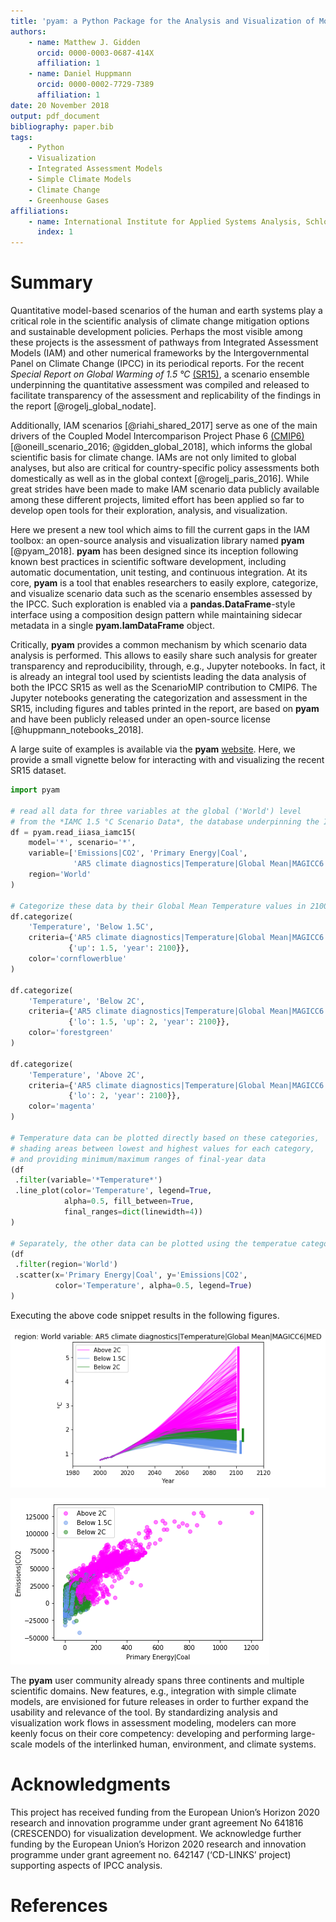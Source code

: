 ```yaml
---
title: 'pyam: a Python Package for the Analysis and Visualization of Models of the Interaction of Climate, Human, and Environmental Systems'
authors:
    - name: Matthew J. Gidden
      orcid: 0000-0003-0687-414X
      affiliation: 1
    - name: Daniel Huppmann
      orcid: 0000-0002-7729-7389
      affiliation: 1
date: 20 November 2018
output: pdf_document
bibliography: paper.bib
tags:
    - Python
    - Visualization
    - Integrated Assessment Models
    - Simple Climate Models
    - Climate Change
    - Greenhouse Gases
affiliations:
    - name: International Institute for Applied Systems Analysis, Schlossplatz 1, A-2361 Laxenburg, Austria
      index: 1
---
```


# Summary

Quantitative model-based scenarios of the human and earth systems
play a critical role in the scientific analysis of climate change mitigation
options and sustainable development policies.
Perhaps the most visible among these projects is the assessment of pathways
from Integrated Assessment Models (IAM) and other numerical frameworks by
the Intergovernmental Panel on Climate Change (IPCC) in its periodical reports.
For the recent *Special Report on Global Warming of 1.5 °C*
[(SR15)](http://www.ipcc.ch/report/sr15/),
a scenario ensemble underpinning the quantitative assessment was compiled
and released to facilitate transparency of the assessment and replicability
of the findings in the report [@rogelj_global_nodate].

Additionally, IAM scenarios [@riahi_shared_2017] serve as one of the main
drivers of the Coupled Model Intercomparison Project Phase 6
[(CMIP6)](https://www.wcrp-climate.org/wgcm-cmip/wgcm-cmip6)
[@oneill_scenario_2016; @gidden_global_2018], which informs the global
scientific basis for climate change. IAMs are not only limited to global
analyses, but also are critical for country-specific policy assessments both
domestically as well as in the global context [@rogelj_paris_2016]. While great
strides have been made to make IAM scenario data publicly available among these
different projects, limited effort has been applied so far to develop open tools
for their exploration, analysis, and visualization.

Here we present a new tool which aims to fill the current gaps in the IAM
toolbox: an open-source analysis and visualization library named __pyam__
[@pyam_2018]. __pyam__ has been designed since its inception following known
best practices in scientific software development, including automatic
documentation, unit testing, and continuous integration. At its core, __pyam__
is a tool that enables researchers to easily explore, categorize, and
visualize scenario data such as the scenario ensembles assessed by the IPCC.
Such exploration is enabled via a __pandas.DataFrame__-style interface using a
composition design pattern while maintaining sidecar metadata in a single
__pyam.IamDataFrame__ object. 

Critically, __pyam__ provides a common mechanism by which scenario data analysis
is performed. This allows to easily share such analysis for greater transparency
and reproducibility, through, e.g., Jupyter notebooks. In fact, it is already an
integral tool used by scientists leading the data analysis of both the IPCC
SR15 as well as the ScenarioMIP contribution to CMIP6. The Jupyter notebooks
generating the categorization and assessment in the SR15, including figures and
tables printed in the report, are based on __pyam__ and have been publicly
released under an open-source license [@huppmann_notebooks_2018].

A large suite of examples is available via the __pyam__
[website](https://data.ene.iiasa.ac.at/software/pyam/). Here, we provide a small
vignette below for interacting with and visualizing the recent SR15 dataset.


```python
import pyam

# read all data for three variables at the global ('World') level
# from the *IAMC 1.5 °C Scenario Data*, the database underpinning the IPCC SR15
df = pyam.read_iiasa_iamc15(
    model='*', scenario='*',
    variable=['Emissions|CO2', 'Primary Energy|Coal', 
              'AR5 climate diagnostics|Temperature|Global Mean|MAGICC6|MED'], 
    region='World'
)

# Categorize these data by their Global Mean Temperature values in 2100
df.categorize(
    'Temperature', 'Below 1.5C',
    criteria={'AR5 climate diagnostics|Temperature|Global Mean|MAGICC6|MED': 
             {'up': 1.5, 'year': 2100}},
    color='cornflowerblue'
)

df.categorize(
    'Temperature', 'Below 2C',
    criteria={'AR5 climate diagnostics|Temperature|Global Mean|MAGICC6|MED': 
             {'lo': 1.5, 'up': 2, 'year': 2100}},
    color='forestgreen'
)

df.categorize(
    'Temperature', 'Above 2C',
    criteria={'AR5 climate diagnostics|Temperature|Global Mean|MAGICC6|MED': 
             {'lo': 2, 'year': 2100}},
    color='magenta'
)

# Temperature data can be plotted directly based on these categories,
# shading areas between lowest and highest values for each category,
# and providing minimum/maximum ranges of final-year data
(df
 .filter(variable='*Temperature*')
 .line_plot(color='Temperature', legend=True, 
            alpha=0.5, fill_between=True, 
            final_ranges=dict(linewidth=4))
)

# Separately, the other data can be plotted using the temperatue categories.
(df
 .filter(region='World')
 .scatter(x='Primary Energy|Coal', y='Emissions|CO2', 
          color='Temperature', alpha=0.5, legend=True)
)
```

Executing the above code snippet results in the following figures. 

![A classic AR5-style line plot, showing various temperature categories, their scenario ranges, and end-of-century outcome ranges.](line.png)

![A scatter plot showing scenario values of primary energy from coal vs. CO2 emissions colored based on end-of-centure temperate outcomes.](scatter.png)

The __pyam__ user community already spans three continents and multiple
scientific domains. New features, e.g., integration with simple climate models,
are envisioned for future releases in order to further expand the usability and
relevance of the tool. By standardizing analysis and visualization work flows in
assessment modeling, modelers can more keenly focus on their core competency:
developing and performing large-scale models of the interlinked human,
environment, and climate systems.

# Acknowledgments

This project has received funding from the European Union’s Horizon 2020
research and innovation programme under grant agreement No 641816 (CRESCENDO)
for visualization development. We acknowledge further funding by the European
Union’s Horizon 2020 research and innovation programme under grant agreement
no. 642147 (‘CD-LINKS’ project) supporting aspects of IPCC analysis.

# References

